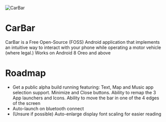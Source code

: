 ![CarBar](https://user-images.githubusercontent.com/86343914/186069148-0f14c8d2-c459-44e7-be35-4cd66edd1ca8.png)
# CarBar
CarBar is a Free Open-Source (FOSS) Android application that implements an intuitive way to interact with your phone while operating a motor vehicle (where legal.) Works on Android 8 Oreo and above

# Roadmap
* Get a public alpha build running featuring: Text, Map and Music app selection support. Minimize and Close buttons. Ability to remap the 3 App launchers and Icons. Ability to move the bar in one of the 4 edges of the screen
* Auto-launch on bluetooth connect
* (Unsure if possible) Auto-enlarge display font scaling for easier reading
